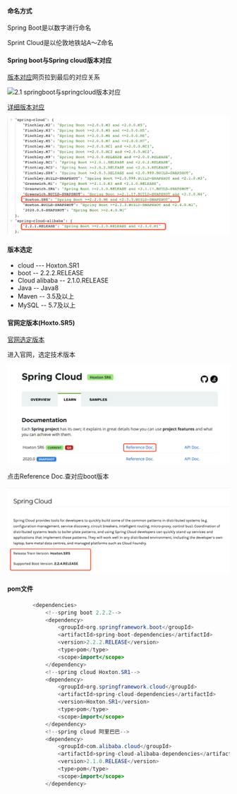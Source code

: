 #### 命名方式

Spring Boot是以数字进行命名

Sprint Cloud是以伦敦地铁站A～Z命名

#### Spring boot与Spring cloud版本对应

[版本对应](https://www.bilibili.com/video/BV18E411x7eT)网页拉到最后的对应关系

![2.1 springboot与springcloud版本对应](.https://github.com/osxingzhe/springcloudmd/blob/master/img/2.1%20springboot与springcloud版本对应.png)

[详细版本对应](https://start.spring.io/actuator/info)

![2.2 springcloud详细版本对应](https://github.com/osxingzhe/springcloudmd/blob/master/img/2.2%20springcloud详细版本对应.png)

#### 版本选定

- cloud --- Hoxton.SR1
- boot -- 2.2.2.RELEASE
- Cloud alibaba -- 2.1.0.RELEASE
- Java -- Java8
- Maven -- 3.5及以上
- MySQL -- 5.7及以上

#### 官网定版本(Hoxto.SR5)

[官网选定版本](https://spring.io/projects/spring-cloud#learn)

进入官网，选定技术版本

![2.3 具体版本对应](https://github.com/osxingzhe/springcloudmd/blob/master/img/2.3%20具体版本对应.png)

点击Reference Doc.查对应boot版本

![2.4 Hoxto.SR5对应boot2.2.4](https://github.com/osxingzhe/springcloudmd/blob/master/img/2.4%20Hoxto.SR5对应boot2.2.4.png)

#### pom文件

```java
        <dependencies>
            <!--spring boot 2.2.2-->
            <dependency>
                <groupId>org.springframework.boot</groupId>
                <artifactId>spring-boot-dependencies</artifactId>
                <version>2.2.2.RELEASE</version>
                <type>pom</type>
                <scope>import</scope>
            </dependency>
            <!--spring cloud Hoxton.SR1-->
            <dependency>
                <groupId>org.springframework.cloud</groupId>
                <artifactId>spring-cloud-dependencies</artifactId>
                <version>Hoxton.SR1</version>
                <type>pom</type>
                <scope>import</scope>
            </dependency>
            <!--spring cloud 阿里巴巴-->
            <dependency>
                <groupId>com.alibaba.cloud</groupId>
                <artifactId>spring-cloud-alibaba-dependencies</artifactId>
                <version>2.1.0.RELEASE</version>
                <type>pom</type>
                <scope>import</scope>
            </dependency>
```

